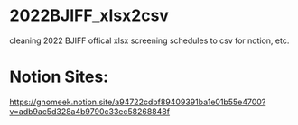 # 2022BJIFF_xlsx2csv
cleaning 2022 BJIFF offical xlsx screening schedules to csv for notion, etc.
# Notion Sites:
https://gnomeek.notion.site/a94722cdbf89409391ba1e01b55e4700?v=adb9ac5d328a4b9790c33ec58268848f
